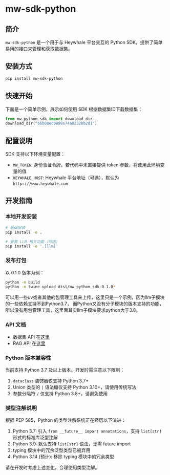 # mw-sdk-python

## 简介
`mw-sdk-python` 是一个用于与 Heywhale 平台交互的 Python SDK，提供了简单易用的接口来管理和获取数据集。

## 安装方式

```bash
pip install mw-sdk-python
```

## 快速开始

下面是一个简单示例，展示如何使用 SDK 根据数据集ID下载数据集：

```python
from mw_python_sdk import download_dir
download_dir("66b08ec9898e74a8232bb2d1")
```

## 配置说明

SDK 支持以下环境变量配置：

- `MW_TOKEN`: 身份验证令牌。若代码中未直接提供 token 参数，将使用此环境变量的值
- `HEYWHALE_HOST`: Heywhale 平台地址（可选），默认为 `https://www.heywhale.com`

## 开发指南

### 本地开发安装

```bash
# 基础安装
pip install -e .

# 安装 LLM 相关功能（可选）
pip install -e '.[llm]'
```

### 发布打包

以 0.1.0 版本为例：

```bash
python -m build
python -m twine upload dist/mw_python_sdk-0.1.0*
```
可以用一些uv或者其他的包管理工具来上传，这里只是一个示例，因为llm子模块的一些依赖支持不到Python3.7，
而Python又没有分子模块的版本支持的功能，所以没有用包管理工具，这里面其实llm子模块要求python大于3.8。

### API 文档

* 数据集 API 在[这里](http://dev-v5z6xn18uw.modelwhale.com/docs/org_admin/api/dataset/dataset-upload-token.html)
* RAG API 在[这里](http://dev-v5z6xn18uw.modelwhale.com/docs/org_admin/api/rag/search.html)

### Python 版本兼容性

当前支持 Python 3.7 及以上版本。开发时需注意以下限制：

1. `dataclass` 装饰器仅支持 Python 3.7+
2. Union 类型的 `|` 语法糖仅支持 Python 3.10+，请使用传统写法
3. 参数分隔符 `/` 仅支持 Python 3.8+，请避免使用

### 类型注解说明

根据 PEP 585，Python 的类型注解系统正在经历以下演进：

1. Python 3.7: 引入 `from __future__ import annotations`，支持 `list[str]` 形式的标准库泛型注解
2. Python 3.9: 默认支持 `list[str]` 语法，无需 future import
3. typing 模块中的冗余泛型类型已被弃用
4. Python 3.14 (预计): 移除 typing 模块中的冗余类型

请在开发时考虑上述变化，合理使用类型注解。
